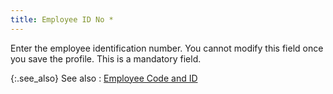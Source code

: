 ```yaml
---
title: Employee ID No *
---
```



Enter the employee identification number. You cannot modify this field  once you save the profile. This is a mandatory field.


{:.see_also}
See also
: [Employee  Code and ID](JavaScript:RelatedTopics1.Click())<!--Metadata type="DesignerControl" startspan
<object CLASSID="clsid:ADB880A6-D8FF-11CF-9377-00AA003B7A11"
	ID=RelatedTopics1
	TYPE="application/x-oleobject">
</object>-->

<object classid="clsid:ADB880A6-D8FF-11CF-9377-00AA003B7A11" id="RelatedTopics1" type="application/x-oleobject"> 
 <param name="Command" value="Related Topics">
<param name="Window" value="second">
<param name="Item1" value="Employee Code and ID;{{site.prl_chm}}/misc/employee_code_and_id.html">
</object><!--Metadata type="DesignerControl" endspan-->
